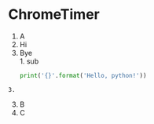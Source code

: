 # ChromeTimer

1. A  
  1. Hi  
  2. Bye  
    1. sub  
      ```python
      print('{}'.format('Hello, python!'))  
      ```  
    3.   
3. B  
4. C   
